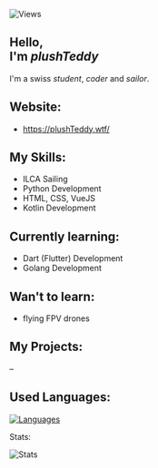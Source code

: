![Views](https://komarev.com/ghpvc/?username=plushTeddy&label=PROFILE+VIEWS&style=flat&color=5094F0)


[//]: <> (Vercel ReadMe)



Hello, \
I'm _plushTeddy_
-

I'm a swiss _student_, _coder_ and _sailor_.


Website:
-

- https://plushTeddy.wtf/


My Skills:
-

- ILCA Sailing
- Python Development
- HTML, CSS, VueJS
- Kotlin Development


Currently learning:
-

- Dart (Flutter) Development
- Golang Development


Wan't to learn:
-

- flying FPV drones


My Projects:
-

–


Used Languages:
-
[![Languages](https://github-readme-stats.vercel.app/api/top-langs/?username=plushTeddy&layout=compact&border_radius=15)](https://github.com/plushTeddy/)





Stats:


![Stats](https://github-readme-stats.vercel.app/api?username=plushTeddy&show_icons=true&theme=synthwave)


